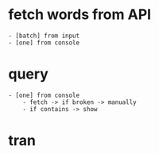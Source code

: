 # fetch words from API
    - [batch] from input
    - [one] from console
# query
    - [one] from console
        - fetch -> if broken -> manually
        - if contains -> show

# tran